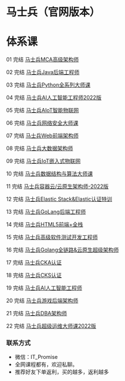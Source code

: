 # 马士兵（官网版本）

# 体系课

01 完结 [马士兵MCA高级架构师](https://www.mashibing.com/subject/1)

02 完结 [马士兵Java后端工程师](https://www.mashibing.com/subject/2)

03 完结 [马士兵Python全系列大师课](https://www.mashibing.com/subject/25)

04 完结 [马士兵AI人工智能工程师2022版](https://www.mashibing.com/subject/20)

05 完结 [马士兵AIoT智能物联网](https://www.mashibing.com/subject/16)

06 完结 [马士兵网络安全大师课](https://www.bafangwy.com/subject/14)

07 完结 [马士兵Web前端架构师](https://www.mashibing.com/subject/22)

08 完结 [马士兵大数据架构师](https://www.mashibing.com/subject/15)

09 完结 [马士兵IoT嵌入式物联网](https://www.mashibing.com/subject/13)

10 完结 [马士兵数据结构与算法大师课](https://www.mashibing.com/subject/21)

11 完结 [马士兵容器云/云原生架构师-2022版](https://www.mashibing.com/subject/88)

12 完结 [马士兵Elastic Stack&Elastic认证特训](https://www.mashibing.com/subject/77)

13 完结 [马士兵GoLang后端工程师](https://www.mashibing.com/subject/18)

14 完结 [马士兵HTML5前端+全栈](https://www.mashibing.com/subject/9)

15 完结 [马士兵高级软件测试开发工程师](https://www.mashibing.com/subject/102)

16 完结 [马士兵Golang全链路&云原生超级架构师](https://www.mashibing.com/subject/121)

17 完结 [马士兵CKA认证](https://www.mashibing.com/subject/109)

18 完结 [马士兵CKS认证](https://www.mashibing.com/subject/110)

19 完结 [马士兵AI人工智能工程师](https://www.mashibing.com/subject/79)

20 完结 [马士兵游戏后端架构师](https://www.mashibing.com/subject/7)

21 完结 [马士兵DBA架构师](https://www.mashibing.com/subject/11)

22 完结 [马士兵超级运维大师课2022版](https://www.mashibing.com/subject/17)

### 联系方式

-  微信：IT_Promise
-  全网课程都有，欢迎私聊。
-  推荐好友下单返利，买的越多，返利越多